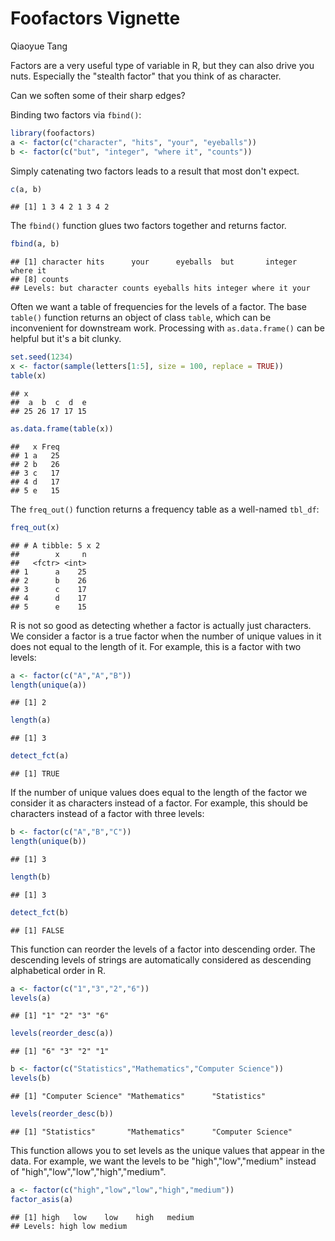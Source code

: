 # Foofactors Vignette
Qiaoyue Tang

Factors are a very useful type of variable in R, but they can also drive you nuts. Especially the "stealth factor" that you think of as character.

Can we soften some of their sharp edges?

Binding two factors via `fbind()`:


```r
library(foofactors)
a <- factor(c("character", "hits", "your", "eyeballs"))
b <- factor(c("but", "integer", "where it", "counts"))
```

Simply catenating two factors leads to a result that most don't expect.


```r
c(a, b)
```

```
## [1] 1 3 4 2 1 3 4 2
```

The `fbind()` function glues two factors together and returns factor.


```r
fbind(a, b)
```

```
## [1] character hits      your      eyeballs  but       integer   where it 
## [8] counts   
## Levels: but character counts eyeballs hits integer where it your
```

Often we want a table of frequencies for the levels of a factor. The base `table()` function returns an object of class `table`, which can be inconvenient for downstream work.  Processing with `as.data.frame()` can be helpful but it's a bit clunky.


```r
set.seed(1234)
x <- factor(sample(letters[1:5], size = 100, replace = TRUE))
table(x)
```

```
## x
##  a  b  c  d  e 
## 25 26 17 17 15
```

```r
as.data.frame(table(x))
```

```
##   x Freq
## 1 a   25
## 2 b   26
## 3 c   17
## 4 d   17
## 5 e   15
```

The `freq_out()` function returns a frequency table as a well-named `tbl_df`:


```r
freq_out(x)
```

```
## # A tibble: 5 x 2
##        x     n
##   <fctr> <int>
## 1      a    25
## 2      b    26
## 3      c    17
## 4      d    17
## 5      e    15
```


R is not so good as detecting whether a factor is actually just characters. We consider a factor is a true factor when the number of unique values in it does not equal to the length of it. For example, this is a factor with two levels:


```r
a <- factor(c("A","A","B"))
length(unique(a))
```

```
## [1] 2
```

```r
length(a)
```

```
## [1] 3
```

```r
detect_fct(a)
```

```
## [1] TRUE
```

If the number of unique values does equal to the length of the factor we consider it as characters instead of a factor. For example, this should be characters instead of a factor with three levels:


```r
b <- factor(c("A","B","C"))
length(unique(b))
```

```
## [1] 3
```

```r
length(b)
```

```
## [1] 3
```

```r
detect_fct(b)
```

```
## [1] FALSE
```

This function can reorder the levels of a factor into descending order. The descending levels of strings are automatically considered as descending alphabetical order in R.


```r
a <- factor(c("1","3","2","6"))
levels(a)
```

```
## [1] "1" "2" "3" "6"
```

```r
levels(reorder_desc(a))
```

```
## [1] "6" "3" "2" "1"
```

```r
b <- factor(c("Statistics","Mathematics","Computer Science"))
levels(b)
```

```
## [1] "Computer Science" "Mathematics"      "Statistics"
```

```r
levels(reorder_desc(b))
```

```
## [1] "Statistics"       "Mathematics"      "Computer Science"
```


This function allows you to set levels as the unique values that appear in the data. For example, we want the levels to be "high","low","medium" instead of "high","low","low","high","medium".


```r
a <- factor(c("high","low","low","high","medium"))
factor_asis(a)
```

```
## [1] high   low    low    high   medium
## Levels: high low medium
```
